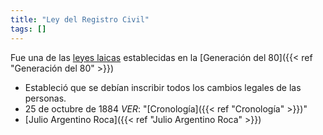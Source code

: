 ```yaml
---
title: "Ley del Registro Civil"
tags: []
---
```

Fue una de las [leyes laicas](#)  establecidas en la [Generación del 80]({{< ref "Generación del 80" >}})

- Estableció que se debían inscribir todos los cambios legales de las personas.
- 25 de octubre de 1884
	*VER*: "[Cronología]({{< ref "Cronología" >}})"
- [Julio Argentino Roca]({{< ref "Julio Argentino Roca" >}})